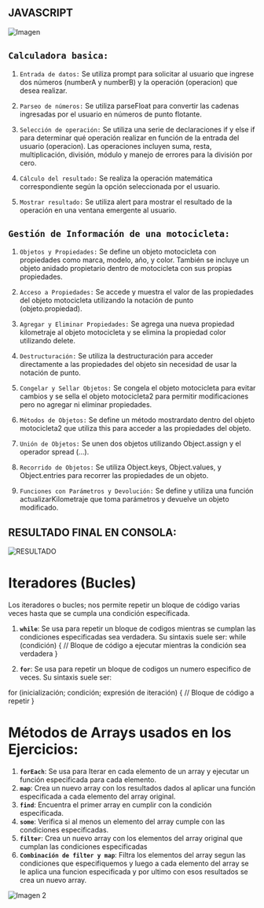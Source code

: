 ## JAVASCRIPT

![Imagen](https://encrypted-tbn0.gstatic.com/images?q=tbn:ANd9GcQYmpKizkiZ4vR50ndoXJZnBi2l2O7yj2NGw-YdjX2Jfg&s)

## `Calculadora basica:` 

1. `Entrada de datos:` Se utiliza prompt para solicitar al usuario que ingrese dos números (numberA y numberB) y la operación (operacion) que desea realizar.

2. `Parseo de números:` Se utiliza parseFloat para convertir las cadenas ingresadas por el usuario en números de punto flotante.

3. `Selección de operación:` Se utiliza una serie de declaraciones if y else if para determinar qué operación realizar en función de la entrada del usuario (operacion). Las operaciones incluyen suma, resta, multiplicación, división, módulo y manejo de errores para la división por cero.

4. `Cálculo del resultado:` Se realiza la operación matemática correspondiente según la opción seleccionada por el usuario.

5. `Mostrar resultado:` Se utiliza alert para mostrar el resultado de la operación en una ventana emergente al usuario.


## `Gestión de Información de una motocicleta:` 

1. `Objetos y Propiedades:` Se define un objeto motocicleta con propiedades como marca, modelo, año, y color. También se incluye un objeto anidado propietario dentro de motocicleta con sus propias propiedades.

2. `Acceso a Propiedades:` Se accede y muestra el valor de las propiedades del objeto motocicleta utilizando la notación de punto (objeto.propiedad).

3. `Agregar y Eliminar Propiedades:` Se agrega una nueva propiedad kilometraje al objeto motocicleta y se elimina la propiedad color utilizando delete.

4. `Destructuración:` Se utiliza la destructuración para acceder directamente a las propiedades del objeto sin necesidad de usar la notación de punto.

5. `Congelar y Sellar Objetos:` Se congela el objeto motocicleta para evitar cambios y se sella el objeto motocicleta2 para permitir modificaciones pero no agregar ni eliminar propiedades.

6. `Métodos de Objetos:` Se define un método mostrardato dentro del objeto motocicleta2 que utiliza this para acceder a las propiedades del objeto.

7. `Unión de Objetos:` Se unen dos objetos utilizando Object.assign y el operador spread (...).

8. `Recorrido de Objetos:` Se utiliza Object.keys, Object.values, y Object.entries para recorrer las propiedades de un objeto.

9. `Funciones con Parámetros y Devolución:` Se define y utiliza una función actualizarKilometraje que toma parámetros y devuelve un objeto modificado.




## RESULTADO FINAL EN CONSOLA:

![RESULTADO](https://i.ibb.co/chqm1yh/tutoria-javascript.gif)



# Iteradores (Bucles) 

Los iteradores o bucles; nos permite repetir un bloque de código varias veces hasta que se cumpla una condición específicada. 


1. **`while`**: Se usa para repetir un bloque de codigos mientras se cumplan las condiciones especificadas sea verdadera. Su sintaxis suele ser: 
while (condición) {
    // Bloque de código a ejecutar mientras la condición sea verdadera
}


2. **`for`**: Se usa para repetir un bloque de codigos un numero especifico de veces. Su sintaxis suele ser: 

for (inicialización; condición; expresión de iteración) {
    // Bloque de código a repetir
}

# Métodos de Arrays usados en los Ejercicios:

1. **`forEach`**: Se usa para Iterar en cada elemento de un array y ejecutar un función especificada para cada elemento. 
2. **`map`**: Crea un nuevo array con los resultados dados al aplicar una función especificada a cada elemento del array original.
3. **`find`**: Encuentra el primer array en cumplir con la condición especificada.
4. **`some`**: Verifica si al menos un elemento del array cumple con las condiciones especificadas.
5. **`filter`**: Crea un nuevo array con los elementos del array original que cumplan las condiciones especificadas
6. **`Combinación de filter y map`**: Filtra los elementos del array segun las condiciones que especifiquemos y luego a cada elemento del array se le aplica una funcion especificada y por ultimo con esos resultados se crea un nuevo array. 


![Imagen 2](https://i.ibb.co/b2VzHVH/Iteradores-y-metodo-array-2.png)